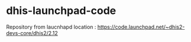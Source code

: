 # dhis-launchpad-code

Repository from laucnhapd location : https://code.launchpad.net/~dhis2-devs-core/dhis2/2.12
